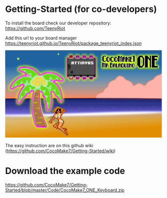 # Getting-Started (for co-developers)

To install the board check our developer repository: https://github.com/TeenyRiot

Add this url to your board manager https://teenyriot.github.io/TeenyRiot/package_teenyriot_index.json

![MrBaladuino ONE using Attiny85](https://raw.githubusercontent.com/CocoMake7/Getting-Started/master/photos/graphics/CocoMakeBeach85.png)

The easy instruction are on this github wiki (https://github.com/CocoMake7/Getting-Started/wiki)

# Download the example code

https://github.com/CocoMake7/Getting-Started/blob/master/Code/CocoMake7_ONE_Keyboard.zip






